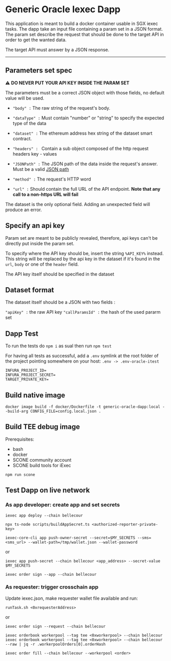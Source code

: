 # Generic Oracle Iexec Dapp

This application is meant to build a docker container usable in SGX iexec tasks. The dapp take an input file containing a param set in a JSON format. The param set describe the request that should be done to the target API in order to get the wanted data.

The target API must answer by a JSON response.

---

## Parameters set spec

⚠️ **DO NEVER PUT YOUR API KEY INSIDE THE PARAM SET**

The parameters must be a correct JSON object with those fields, no default value will be used.

- `"body" :` The raw string of the request's body.

- `"dataType" :` Must contain "number" or "string" to specify the expected type of the data

- `"dataset" :` The ethereum address hex string of the dataset smart contract.

- `"headers" : ` Contain a sub object composed of the http request headers key - values

- `"JSONPath" :` The JSON path of the data inside the request's answer. Must be a valid [JSON path](https://support.smartbear.com/alertsite/docs/monitors/api/endpoint/jsonpath.html)

- `"method" :` The request's HTTP word

- `"url" :` Should contain the full URL of the API endpoint. **Note that any call to a non-https URL will fail**

The dataset is the only optional field. Adding an unexpected field will produce an error.

## Specify an api key

Param set are meant to be publicly revealed, therefore, api keys can't be directly put inside the param set.

To specify where the API key should be, insert the string `%API_KEY%` instead. This string will be replaced by the api key in the dataset if it's found in the `url`, `body` or one of the `header` field.

The API key itself should be specified in the dataset

## Dataset format

The dataset itself should be a JSON with two fields :

`"apiKey" :` the raw API key
`"callParamsId" :` the hash of the used pararm set

## Dapp Test

To run the tests do `npm i` as sual then run `npm test`

For having all tests as successful, add a `.env` symlink at the root folder of the project pointing somewhere on your host:
`.env -> .env-oracle-itest`
```
INFURA_PROJECT_ID=
INFURA_PROJECT_SECRET=
TARGET_PRIVATE_KEY=
```

## Build native image

```
docker image build -f docker/Dockerfile -t generic-oracle-dapp:local --build-arg CONFIG_FILE=config.local.json .
```

## Build TEE debug image

Prerequisites:

- bash
- docker
- SCONE community account
- SCONE build tools for iExec

```
npm run scone
```

## Test Dapp on live network


### As app developer: create app and set secrets
```
iexec app deploy --chain bellecour
```
```
npx ts-node scripts/buildAppSecret.ts <authorized-reporter-private-key>
```

```
iexec-core-cli app push-owner-secret --secret=$MY_SECRETS --sms=<sms_url> --wallet-path=/tmp/wallet.json --wallet-password
```
or
```
iexec app push-secret --chain bellecour <app_address> --secret-value $MY_SECRETS
```

```
iexec order sign --app --chain bellecour
```

### As requester: trigger crosschain app

Update iexec.json, make requester wallet file available and run:
```
runTask.sh <0xrequesterAddress>
```
or
```
iexec order sign --request --chain bellecour
```
```
iexec orderbook workerpool --tag tee <0xworkerpool> --chain bellecour
iexec orderbook workerpool --tag tee <0xworkerpool> --chain bellecour --raw | jq -r .workerpoolOrders[0].orderHash
```
```
iexec order fill --chain bellecour --workerpool <order>
```